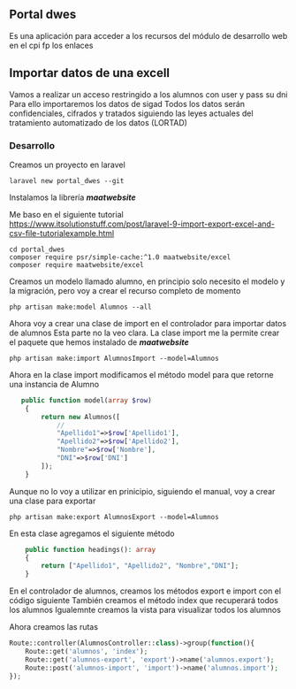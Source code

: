 ## Portal dwes
Es una aplicación para acceder a los recursos del módulo de desarrollo web en el cpi fp los enlaces

## Importar datos de una excell
Vamos a realizar un acceso restringido a los alumnos con user y pass su dni
Para ello importaremos los datos de sigad
Todos los datos serán confidenciales, cifrados y tratados siguiendo las leyes actuales del tratamiento automatizado de los datos (LORTAD)

### Desarrollo
Creamos un proyecto en laravel
```shell
laravel new portal_dwes --git
```
Instalamos la librería ***maatwebsite***
   

Me baso en el siguiente tutorial https://www.itsolutionstuff.com/post/laravel-9-import-export-excel-and-csv-file-tutorialexample.html
```shell
cd portal_dwes
composer require psr/simple-cache:^1.0 maatwebsite/excel
composer require maatwebsite/excel   
```
Creamos un modelo llamado alumno, en principio solo necesito el modelo y la migración, pero voy a crear el recurso completo de momento
```shell
php artisan make:model Alumnos --all
```

Ahora voy a crear una clase de import en el controlador para importar datos de alumnos
Esta parte no la veo clara. La clase import me la permite crear el paquete que hemos instalado de ***maatwebsite***
```shell
php artisan make:import AlumnosImport --model=Alumnos 

```
Ahora en la clase import modificamos el método model para que retorne una instancia de Alumno
```php
   public function model(array $row)
    {
        return new Alumnos([
            //
            "Apellido1"=>$row['Apellido1'],
            "Apellido2"=>$row['Apellido2'],
            "Nombre"=>$row['Nombre'],
            "DNI"=>$row['DNI']
        ]);
    }

```
Aunque no lo voy a utilizar en prinicipio, siguiendo el manual, voy a crear una clase para exportar
```shell
php artisan make:export AlumnosExport --model=Alumnos
```
En esta clase agregamos el siguiente método
```php
    public function headings(): array
    {
        return ["Apellido1", "Apellido2", "Nombre","DNI"];
    }
```
En el controlador de alumnos, creamos los métodos export e import con el código siguiente
También creamos el método index que recuperará todos los alumnos
Igualemnte creamos la vista para visualizar todos los alumnos

Ahora creamos las rutas
```php
Route::controller(AlumnosController::class)->group(function(){
    Route::get('alumnos', 'index');
    Route::get('alumnos-export', 'export')->name('alumnos.export');
    Route::post('alumnos-import', 'import')->name('alumnos.import');
});

```
